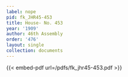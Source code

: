 ```yaml
---
label: nope
pid: fk_JHR45-453
title: House- No. 453
year: '1909'
author: 46th Assembly
order: '476'
layout: single
collection: documents
---
```



{{< embed-pdf url=/pdfs/fk_jhr45-453.pdf >}}